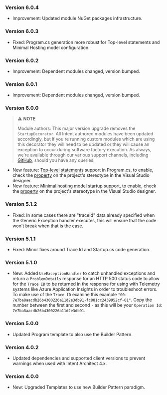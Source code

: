 ### Version 6.0.4

- Improvement: Updated module NuGet packages infrastructure.

### Version 6.0.3

- Fixed: Program.cs generation more robust for Top-level statements and Minimal Hosting model configuration.

### Version 6.0.2

- Improvement: Dependent modules changed, version bumped.

### Version 6.0.1

- Improvement: Dependent modules changed, version bumped.

### Version 6.0.0

> ⚠️ **NOTE**
>
> Module authors: This major version upgrade removes the `StartupDecorator`. All Intent authored modules have been updated accordingly, but if you're running custom modules which are using this decorator they will need to be updated or they will cause an exception to occur during software factory execution. As always, we're available through our various support channels, including [GitHub](https://github.com/IntentArchitect/Support/), should you have any queries.

- New feature: [Top-level statements](https://learn.microsoft.com/dotnet/csharp/fundamentals/program-structure/top-level-statements) support in Program.cs, to enable, check the [property](https://github.com/IntentArchitect/Intent.Modules.NET/blob/development/Modules/Intent.Modules.VisualStudio.Projects/README.md#use-top-level-statements) on the project's stereotype in the Visual Studio designer.
- New feature: [Minimal hosting model startup](https://learn.microsoft.com/aspnet/core/migration/50-to-60#use-startup-with-the-new-minimal-hosting-model) support, to enable, check the [property](https://github.com/IntentArchitect/Intent.Modules.NET/blob/development/Modules/Intent.Modules.VisualStudio.Projects/README.md#use-minimal-hosting-model) on the project's stereotype in the Visual Studio designer.

### Version 5.1.2

- Fixed: In some cases there are "traceId" data already specified when the Generic Exception handler executes, this will ensure that the code won't break when that is the case.

### Version 5.1.1

- Fixed: Minor fixes around Trace Id and Startup.cs code generation.

### Version 5.1.0

- New: Added `UseExceptionHandler` to catch unhandled exceptions and return a `ProblemDetails` response for an HTTP 500 status code to allow for the `Trace ID` to be returned in the response for using with Telemetry systems like Azure Application Insights in order to troubleshoot errors. To make use of the `Trace ID` examine this example `"00-7e7ba8aacdb26b4300226a11d2e3db91-fc881cc2439952cf-01"`. Copy the number between the first and second `-` as this will be your `Operation Id`: `7e7ba8aacdb26b4300226a11d2e3db91`.

### Version 5.0.0

- Updated Program template to also use the Builder Pattern.

### Version 4.0.2

- Updated dependencies and supported client versions to prevent warnings when used with Intent Architect 4.x.

### Version 4.0.0

- New: Upgraded Templates to use new Builder Pattern paradigm.
